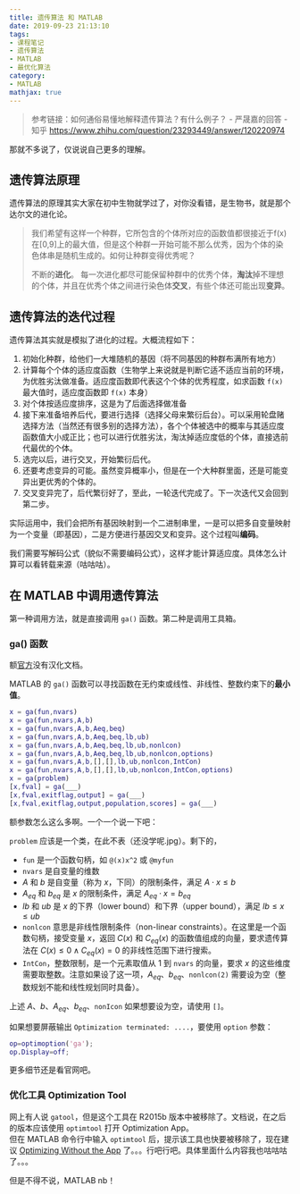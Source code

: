 ```yaml
---
title: 遗传算法 和 MATLAB
date: 2019-09-23 21:13:10
tags:
- 课程笔记
- 遗传算法
- MATLAB
- 最优化算法
category:
- MATLAB
mathjax: true
---
```


> 参考链接：如何通俗易懂地解释遗传算法？有什么例子？ - 严晟嘉的回答 - 知乎
> https://www.zhihu.com/question/23293449/answer/120220974

那就不多说了，仅说说自己更多的理解。

## 遗传算法原理

遗传算法的原理其实大家在初中生物就学过了，对你没看错，是生物书，就是那个达尔文的进化论。

> 我们希望有这样一个种群，它所包含的个体所对应的函数值都很接近于f(x)在[0,9]上的最大值，但是这个种群一开始可能不那么优秀，因为个体的染色体串是随机生成的。如何让种群变得优秀呢？
>
> 不断的**进化**。
> 每一次进化都尽可能保留种群中的优秀个体，**淘汰**掉不理想的个体，并且在优秀个体之间进行染色体**交叉**，有些个体还可能出现**变异**。

## 遗传算法的迭代过程

遗传算法其实就是模拟了进化的过程。大概流程如下：

1. 初始化种群，给他们一大堆随机的基因（将不同基因的种群布满所有地方）
2. 计算每个个体的适应度函数（生物学上来说就是判断它适不适应当前的环境，为优胜劣汰做准备。适应度函数即代表这个个体的优秀程度，如求函数 `f(x)` 最大值时，适应度函数即 `f(x)` 本身）
3. 对个体按适应度排序，这是为了后面选择做准备
4. 接下来准备培养后代，要进行选择（选择父母来繁衍后台）。可以采用轮盘赌选择方法（当然还有很多别的选择方法），各个个体被选中的概率与其适应度函数值大小成正比；也可以进行优胜劣汰，淘汰掉适应度低的个体，直接选前代最优的个体。
5. 选完以后，进行交叉，开始繁衍后代。
6. 还要考虑变异的可能。虽然变异概率小，但是在一个大种群里面，还是可能变异出更优秀的个体的。
7. 交叉变异完了，后代繁衍好了，至此，一轮迭代完成了。下一次迭代又会回到第二步。

实际运用中，我们会把所有基因映射到一个二进制串里，一是可以把多自变量映射为一个变量（即基因），二是方便进行基因交叉和变异。这个过程叫**编码**。

我们需要写解码公式（貌似不需要编码公式），这样才能计算适应度。具体怎么计算可以看转载来源（咕咕咕）。

## 在 MATLAB 中调用遗传算法

第一种调用方法，就是直接调用 `ga()` 函数。第二种是调用工具箱。

### ga() 函数

额[官方](https://www.mathworks.com/help/releases/R2019b/gads/ga.htm)没有汉化文档。

MATLAB 的 `ga()` 函数可以寻找函数在无约束或线性、非线性、整数约束下的**最小值**。

```matlab
x = ga(fun,nvars)
x = ga(fun,nvars,A,b)
x = ga(fun,nvars,A,b,Aeq,beq)
x = ga(fun,nvars,A,b,Aeq,beq,lb,ub)
x = ga(fun,nvars,A,b,Aeq,beq,lb,ub,nonlcon)
x = ga(fun,nvars,A,b,Aeq,beq,lb,ub,nonlcon,options)
x = ga(fun,nvars,A,b,[],[],lb,ub,nonlcon,IntCon)
x = ga(fun,nvars,A,b,[],[],lb,ub,nonlcon,IntCon,options)
x = ga(problem)
[x,fval] = ga(___)
[x,fval,exitflag,output] = ga(___)
[x,fval,exitflag,output,population,scores] = ga(___)
```

额参数怎么这么多啊。一个一个说一下吧：

`problem` 应该是一个类，在此不表（还没学呢.jpg）。剩下的，

* `fun` 是一个函数句柄，如 `@(x)x^2` 或 `@myfun`
* `nvars` 是自变量的维数
* $A$ 和 $b$ 是自变量（称为 $x$，下同）的限制条件，满足 $A \cdot x \leq b$
* $A_{eq}$ 和 $b_{eq}$ 是 $x$ 的限制条件，满足 $A_{eq} \cdot x = b_{eq}$
* $lb$ 和 $ub$ 是 $x$ 的下界（lower bound）和下界（upper bound），满足 $lb \leq x \leq ub$
* `nonlcon` 意思是非线性限制条件（non-linear constraints）。在这里是一个函数句柄，接受变量 $x$，返回 $C(x)$ 和 $C_{eq}(x)$ 的函数值组成的向量，要求遗传算法在 $C(x) \leq 0 \wedge C_{eq}(x) = 0$ 的非线性范围下进行搜索。
* `IntCon`，整数限制，是一个元素取值从 1 到 `nvars` 的向量，要求 $x$ 的这些维度需要取整数。注意如果设了这一项，$A_{eq}$、$b_{eq}$、`nonlcon(2)` 需要设为空（整数规划不能和线性规划同时具备）。

上述 $A$、$b$、$A_{eq}$、$b_{eq}$、`nonIcon` 如果想要设为空，请使用 `[]`。

如果想要屏蔽输出 `Optimization terminated: ....`，要使用 `option` 参数：

```m
op=optimoption('ga');
op.Display=off;
```

更多细节还是看官网吧。

### 优化工具 Optimization Tool

网上有人说 `gatool`，但是这个工具在 R2015b 版本中被移除了。文档说，在之后的版本应该使用 `optimtool` 打开 Optimization App。  
但在 MATLAB 命令行中输入 `optimtool` 后，提示该工具也快要被移除了，现在建议 [Optimizing Without the App](https://ww2.mathworks.cn/help/optim/ug/optimization-app-alternatives.html) 了。。。行吧行吧。具体里面什么内容我也咕咕咕了。。。

但是不得不说，MATLAB nb！
